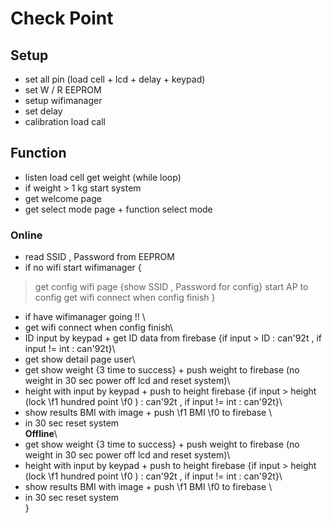 # **Check Point**
## Setup <br>
- set all pin (load cell + lcd + delay + keypad) <br>
- set W / R EEPROM <br>
- setup wifimanager <br>
- set delay <br>
- calibration load call <br>
## Function <br>
- listen load cell get weight (while loop)<br>
- if weight > 1 kg start system <br>
- get welcome page<br>
- get select mode page + function select mode<br>
### Online <br>
- read SSID , Password from EEPROM
- if no wifi start wifimanager {
 >get config wifi page {show SSID , Password for config}
 >start AP to config
 >get wifi connect when config finish
}
- if have wifimanager going !! \
- get wifi connect when config finish\
- ID input by keypad + get ID data from firebase \{if input > ID : can\'92t , if input != int : can\'92t\}\
- get show detail page user\
- get show weight \{3 time to success\} + push weight to firebase (no weight in 30 sec power off lcd and reset system)\
- height with input by keypad + push to height firebase  \{if input > height (lock 
\f1 hundred point
\f0 ) : can\'92t , if input != int : can\'92t\}\
- show results BMI with image  + push 
\f1 BMI 
\f0 to firebase \
- in 30 sec reset system\
__Offline__\
- get show weight \{3 time to success\} + push weight to firebase (no weight in 30 sec power off lcd and reset system)\
- height with input by keypad + push to height firebase  \{if input > height (lock 
\f1 hundred point
\f0 ) : can\'92t , if input != int : can\'92t\}\
- show results BMI with image  + push 
\f1 BMI 
\f0 to firebase \
- in 30 sec reset system\
 }
